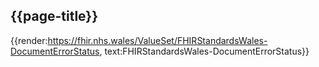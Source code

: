 <div class="warning"><span class="ImplementWarn"></span></div>

## {{page-title}}

{{render:https://fhir.nhs.wales/ValueSet/FHIRStandardsWales-DocumentErrorStatus, text:FHIRStandardsWales-DocumentErrorStatus}}